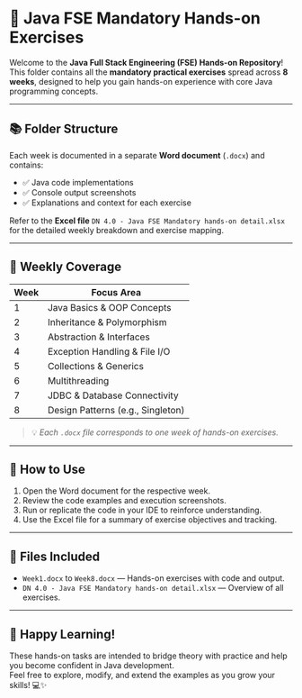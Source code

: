 # 📁 Java FSE Mandatory Hands-on Exercises

Welcome to the **Java Full Stack Engineering (FSE) Hands-on Repository**!  
This folder contains all the **mandatory practical exercises** spread across **8 weeks**, designed to help you gain hands-on experience with core Java programming concepts.

---

## 📚 Folder Structure

Each week is documented in a separate **Word document** (`.docx`) and contains:

- ✅ Java code implementations
- ✅ Console output screenshots
- ✅ Explanations and context for each exercise

Refer to the **Excel file** `DN 4.0 - Java FSE Mandatory hands-on detail.xlsx` for the detailed weekly breakdown and exercise mapping.

---

## 📅 Weekly Coverage

| Week | Focus Area                         |
|------|------------------------------------|
| 1    | Java Basics & OOP Concepts         |
| 2    | Inheritance & Polymorphism         |
| 3    | Abstraction & Interfaces           |
| 4    | Exception Handling & File I/O      |
| 5    | Collections & Generics             |
| 6    | Multithreading                     |
| 7    | JDBC & Database Connectivity       |
| 8    | Design Patterns (e.g., Singleton)  |

> 💡 *Each `.docx` file corresponds to one week of hands-on exercises.*

---

## 🧾 How to Use

1. Open the Word document for the respective week.
2. Review the code examples and execution screenshots.
3. Run or replicate the code in your IDE to reinforce understanding.
4. Use the Excel file for a summary of exercise objectives and tracking.

---

## 📂 Files Included

- `Week1.docx` to `Week8.docx` — Hands-on exercises with code and output.
- `DN 4.0 - Java FSE Mandatory hands-on detail.xlsx` — Overview of all exercises.

---

## 🙌 Happy Learning!

These hands-on tasks are intended to bridge theory with practice and help you become confident in Java development.  
Feel free to explore, modify, and extend the examples as you grow your skills! 💻✨
